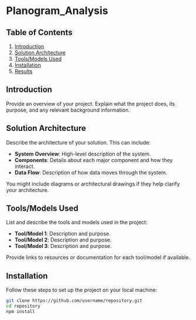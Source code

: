 # Planogram_Analysis

## Table of Contents

1. [Introduction](#introduction)
2. [Solution Architecture](#solution-architecture)
3. [Tools/Models Used](#toolsmodels-used)
4. [Installation](#installation)
5. [Results](#results)

## Introduction

Provide an overview of your project. Explain what the project does, its purpose, and any relevant background information.

## Solution Architecture

Describe the architecture of your solution. This can include:

- **System Overview**: High-level description of the system.
- **Components**: Details about each major component and how they interact.
- **Data Flow**: Description of how data moves through the system.

You might include diagrams or architectural drawings if they help clarify your architecture.

## Tools/Models Used

List and describe the tools and models used in the project:

- **Tool/Model 1**: Description and purpose.
- **Tool/Model 2**: Description and purpose.
- **Tool/Model 3**: Description and purpose.

Provide links to resources or documentation for each tool/model if available.

## Installation

Follow these steps to set up the project on your local machine:

```bash
git clone https://github.com/username/repository.git
cd repository
npm install




